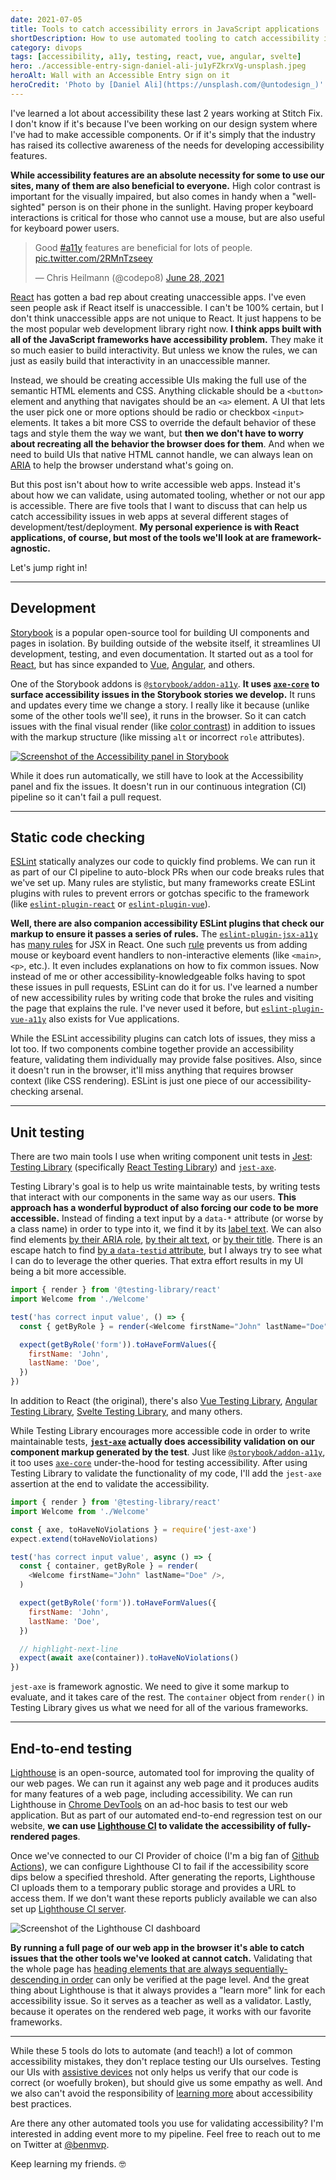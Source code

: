 ```yaml
---
date: 2021-07-05
title: Tools to catch accessibility errors in JavaScript applications
shortDescription: How to use automated tooling to catch accessibility issues in a web application built with React, Vue or other JavaScript frameworks
category: divops
tags: [accessibility, a11y, testing, react, vue, angular, svelte]
hero: ./accessible-entry-sign-daniel-ali-ju1yFZkrxVg-unsplash.jpeg
heroAlt: Wall with an Accessible Entry sign on it
heroCredit: 'Photo by [Daniel Ali](https://unsplash.com/@untodesign_)'
---
```


I've learned a lot about accessibility these last 2 years working at Stitch Fix. I don't know if it's because I've been working on our design system where I've had to make accessible components. Or if it's simply that the industry has raised its collective awareness of the needs for developing accessibility features.

**While accessibility features are an absolute necessity for some to use our sites, many of them are also beneficial to everyone.** High color contrast is important for the visually impaired, but also comes in handy when a "well-sighted" person is on their phone in the sunlight. Having proper keyboard interactions is critical for those who cannot use a mouse, but are also useful for keyboard power users.

<blockquote class="twitter-tweet"><p lang="en" dir="ltr">Good <a href="https://twitter.com/hashtag/a11y?src=hash&amp;ref_src=twsrc%5Etfw">#a11y</a> features are beneficial for lots of people. <a href="https://t.co/2RMnTzseey">pic.twitter.com/2RMnTzseey</a></p>&mdash; Chris Heilmann (@codepo8) <a href="https://twitter.com/codepo8/status/1409559894265565188?ref_src=twsrc%5Etfw">June 28, 2021</a></blockquote>

[React](https://reactjs.org/) has gotten a bad rep about creating unaccessible apps. I've even seen people ask if React itself is unaccessible. I can't be 100% certain, but I don't think unaccessible apps are not unique to React. It just happens to be the most popular web development library right now. **I think apps built with all of the JavaScript frameworks have accessibility problem.** They make it so much easier to build interactivity. But unless we know the rules, we can just as easily build that interactivity in an unaccessible manner.

Instead, we should be creating accessible UIs making the full use of the semantic HTML elements and CSS. Anything clickable should be a `<button>` element and anything that navigates should be an `<a>` element. A UI that lets the user pick one or more options should be radio or checkbox `<input>` elements. It takes a bit more CSS to override the default behavior of these tags and style them the way we want, but **then we don't have to worry about recreating all the behavior the browser does for them**. And when we need to build UIs that native HTML cannot handle, we can always lean on [ARIA](https://developer.mozilla.org/en-US/docs/Web/Accessibility/ARIA) to help the browser understand what's going on.

But this post isn't about how to write accessible web apps. Instead it's about how we can validate, using automated tooling, whether or not our app is accessible. There are five tools that I want to discuss that can help us catch accessibility issues in web apps at several different stages of development/test/deployment. **My personal experience is with React applications, of course, but most of the tools we'll look at are framework-agnostic.**

Let's jump right in!

---

## Development

[Storybook](https://storybook.js.org/) is a popular open-source tool for building UI components and pages in isolation. By building outside of the website itself, it streamlines UI development, testing, and even documentation. It started out as a tool for [React](https://storybook.js.org/docs/react/get-started/introduction), but has since expanded to [Vue](https://storybook.js.org/docs/vue/get-started/introduction), [Angular](https://storybook.js.org/docs/angular/get-started/introduction), and others.

One of the Storybook addons is [`@storybook/addon-a11y`](https://github.com/storybookjs/storybook/tree/next/addons/a11y). **It uses [`axe-core`](https://github.com/dequelabs/axe-core) to surface accessibility issues in the Storybook stories we develop.** It runs and updates every time we change a story. I really like it because (unlike some of the other tools we'll see), it runs in the browser. So it can catch issues with the final visual render (like [color contrast](https://webaim.org/articles/contrast/)) in addition to issues with the markup structure (like missing `alt` or incorrect `role` attributes).

[![Screenshot of the Accessibility panel in Storybook](./storybook-addon-a11y-screenshot.png)](https://github.com/storybookjs/storybook/tree/next/addons/a11y)

While it does run automatically, we still have to look at the Accessibility panel and fix the issues. It doesn't run in our continuous integration (CI) pipeline so it can't fail a pull request.

---

## Static code checking

[ESLint](http://eslint.org/) statically analyzes our code to quickly find problems. We can run it as part of our CI pipeline to auto-block PRs when our code breaks rules that we've set up. Many rules are stylistic, but many frameworks create ESLint plugins with rules to prevent errors or gotchas specific to the framework (like [`eslint-plugin-react`](https://github.com/yannickcr/eslint-plugin-react) or [`eslint-plugin-vue`](https://eslint.vuejs.org/)).

**Well, there are also companion accessibility ESLint plugins that check our markup to ensure it passes a series of rules.** The [`eslint-plugin-jsx-a11y`](https://github.com/jsx-eslint/eslint-plugin-jsx-a11y) has [many rules](https://github.com/jsx-eslint/eslint-plugin-jsx-a11y#supported-rules) for JSX in React. One such [rule](https://github.com/jsx-eslint/eslint-plugin-jsx-a11y/blob/master/docs/rules/no-noninteractive-element-interactions.md) prevents us from adding mouse or keyboard event handlers to non-interactive elements (like `<main>`, `<p>`, etc.). It even includes explanations on how to fix common issues. Now instead of me or other accessibility-knowledgeable folks having to spot these issues in pull requests, ESLint can do it for us. I've learned a number of new accessibility rules by writing code that broke the rules and visiting the page that explains the rule. I've never used it before, but [`eslint-plugin-vue-a11y`](https://github.com/maranran/eslint-plugin-vue-a11y) also exists for Vue applications.

While the ESLint accessibility plugins can catch lots of issues, they miss a lot too. If two components combine together provide an accessibility feature, validating them individually may provide false positives. Also, since it doesn't run in the browser, it'll miss anything that requires browser context (like CSS rendering). ESLint is just one piece of our accessibility-checking arsenal.

---

## Unit testing

There are two main tools I use when writing component unit tests in [Jest](https://jestjs.io/): [Testing Library](https://testing-library.com/) (specifically [React Testing Library](https://testing-library.com/docs/react-testing-library/intro/)) and [`jest-axe`](https://github.com/nickcolley/jest-axe).

Testing Library's goal is to help us write maintainable tests, by writing tests that interact with our components in the same way as our users. **This approach has a wonderful byproduct of also forcing our code to be more accessible.** Instead of finding a text input by a `data-*` attribute (or worse by a class name) in order to type into it, we find it by its [label text](https://testing-library.com/docs/queries/bylabeltext). We can also find elements [by their ARIA role](https://testing-library.com/docs/queries/byrole), [by their alt text](https://testing-library.com/docs/queries/byalttext), or [by their title](https://testing-library.com/docs/queries/bytitle). There is an escape hatch to find [by a `data-testid` attribute](https://testing-library.com/docs/queries/bytestid), but I always try to see what I can do to leverage the other queries. That extra effort results in my UI being a bit more accessible.

```js
import { render } from '@testing-library/react'
import Welcome from './Welcome'

test('has correct input value', () => {
  const { getByRole } = render(<Welcome firstName="John" lastName="Doe" />)

  expect(getByRole('form')).toHaveFormValues({
    firstName: 'John',
    lastName: 'Doe',
  })
})
```

In addition to React (the original), there's also [Vue Testing Library](https://testing-library.com/docs/react-testing-library/example-intro), [Angular Testing Library](https://testing-library.com/docs/react-testing-library/example-intro), [Svelte Testing Library](https://testing-library.com/docs/react-testing-library/example-intro), and many others.

While Testing Library encourages more accessible code in order to write maintainable tests, **[`jest-axe`](https://github.com/nickcolley/jest-axe) actually does accessibility validation on our component markup generated by the test**. Just like [`@storybook/addon-a11y`](https://github.com/storybookjs/storybook/tree/next/addons/a11y), it too uses [`axe-core`](https://github.com/dequelabs/axe-core) under-the-hood for testing accessibility. After using Testing Library to validate the functionality of my code, I'll add the `jest-axe` assertion at the end to validate the accessibility.

```js
import { render } from '@testing-library/react'
import Welcome from './Welcome'

const { axe, toHaveNoViolations } = require('jest-axe')
expect.extend(toHaveNoViolations)

test('has correct input value', async () => {
  const { container, getByRole } = render(
    <Welcome firstName="John" lastName="Doe" />,
  )

  expect(getByRole('form')).toHaveFormValues({
    firstName: 'John',
    lastName: 'Doe',
  })

  // highlight-next-line
  expect(await axe(container)).toHaveNoViolations()
})
```

`jest-axe` is framework agnostic. We need to give it some markup to evaluate, and it takes care of the rest. The `container` object from `render()` in Testing Library gives us what we need for all of the various frameworks.

---

## End-to-end testing

[Lighthouse](https://developers.google.com/web/tools/lighthouse/) is an open-source, automated tool for improving the quality of our web pages. We can run it against any web page and it produces audits for many features of a web page, including accessibility. We can run Lighthouse in [Chrome DevTools](https://developers.google.com/web/tools/lighthouse/#devtools) on an ad-hoc basis to test our web application. But as part of our automated end-to-end regression test on our website, **we can use [Lighthouse CI](https://github.com/GoogleChrome/lighthouse-ci/blob/main/docs/getting-started.md) to validate the accessibility of fully-rendered pages**.

Once we've connected to our CI Provider of choice (I'm a big fan of [Github Actions](https://docs.github.com/en/actions)), we can configure Lighthouse CI to fail if the accessibility score dips below a specified threshold. After generating the reports, Lighthouse CI uploads them to a temporary public storage and provides a URL to access them. If we don't want these reports publicly available we can also set up [Lighthouse CI server](https://github.com/GoogleChrome/lighthouse-ci/blob/main/docs/getting-started.md#the-lighthouse-ci-server).

![Screenshot of the Lighthouse CI dashboard](./lighthouse-ci-dashboard.png)

**By running a full page of our web app in the browser it's able to catch issues that the other tools we've looked at cannot catch.** Validating that the whole page has [heading elements that are always sequentially-descending in order](https://web.dev/heading-order/?utm_source=lighthouse&utm_medium=devtools) can only be verified at the page level. And the great thing about Lighthouse is that it always provides a "learn more" link for each accessibility issue. So it serves as a teacher as well as a validator. Lastly, because it operates on the rendered web page, it works with our favorite frameworks.

---

While these 5 tools do lots to automate (and teach!) a lot of common accessibility mistakes, they don't replace testing our UIs ourselves. Testing our UIs with [assistive devices](https://www.gov.uk/service-manual/technology/testing-with-assistive-technologies#when-to-test) not only helps us verify that our code is correct (or woefully broken), but should give us some empathy as well. And we also can't avoid the responsibility of [learning more](https://www.youtube.com/watch?v=z8xUCzToff8) about accessibility best practices.

Are there any other automated tools you use for validating accessibility? I'm interested in adding event more to my pipeline. Feel free to reach out to me on Twitter at [@benmvp](https://twitter.com/benmvp).

Keep learning my friends. 🤓
